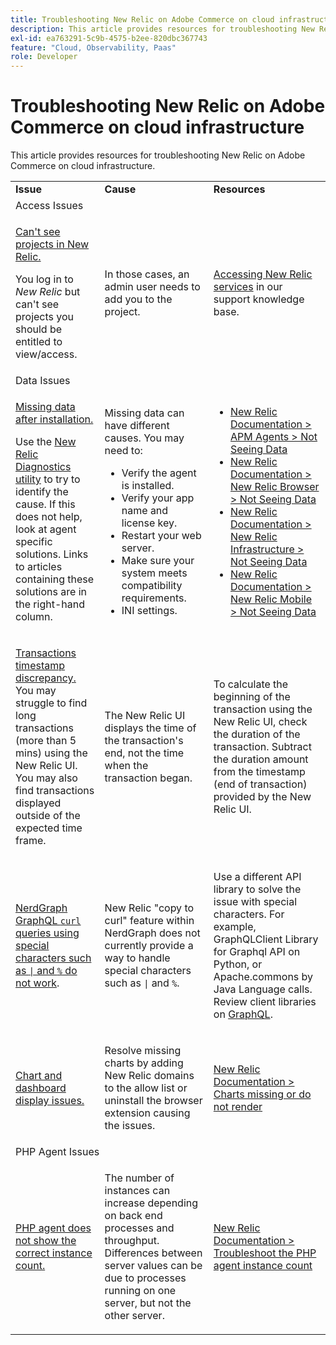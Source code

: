 ```yaml
---
title: Troubleshooting New Relic on Adobe Commerce on cloud infrastructure
description: This article provides resources for troubleshooting New Relic on Adobe Commerce on cloud infrastructure.
exl-id: ea763291-5c9b-4575-b2ee-820dbc367743
feature: "Cloud, Observability, Paas"
role: Developer
---
```

# Troubleshooting New Relic on Adobe Commerce on cloud infrastructure

This article provides resources for troubleshooting New Relic on Adobe Commerce on cloud infrastructure.

<table>
<tbody>
<tr>
<td class="wysiwyg-text-align-center"><strong>Issue</strong></td>
<td class="wysiwyg-text-align-center"><strong>Cause</strong></td>
<td class="wysiwyg-text-align-center"><strong>Resources</strong></td>
</tr>
<tr>
<td class="wysiwyg-text-align-center" colspan="3">Access Issues</td>
</tr>
<tr>
<td>
<p><u>Can't see projects in New Relic.</u></p>
<p>You log in to <em>New Relic</em> but can't see projects you should be entitled to view/access.</p>
</td>
<td>
<p>In those cases, an admin user needs to add you to the project.</p>
</td>
<td>
<p><a href="https://experienceleague.adobe.com/docs/commerce-knowledge-base/kb/faq/access-new-relic-services.html">Accessing New Relic services</a> in our support knowledge base.</p>
</td>
</tr>
<tr>
<td class="wysiwyg-text-align-center" colspan="3">Data Issues</td>
</tr>
<tr>
<td>
<p><u>Missing data after installation.</u></p>
<p>Use the <a href="https://docs.newrelic.com/docs/agents/manage-apm-agents/troubleshooting/new-relic-diagnostics">New Relic Diagnostics utility</a> to try to identify the cause. If this does not help, look at agent specific solutions. Links to articles containing these solutions are in the right-hand column.</p>
</td>
<td>
<p>Missing data can have different causes. You may need to:</p>
<ul>
<li>Verify the agent is installed.</li>
<li>Verify your app name and license key.</li>
<li>Restart your web server.</li>
<li>Make sure your system meets compatibility requirements.</li>
<li>INI settings.</li>
</ul>
</td>
<td>
<ul>
<li><a href="https://docs.newrelic.com/docs/agents/manage-apm-agents/troubleshooting/not-seeing-data#apm-agents">New Relic Documentation > APM Agents > Not Seeing Data</a></li>
<li><a href="https://docs.newrelic.com/docs/agents/manage-apm-agents/troubleshooting/not-seeing-data#browser-agent">New Relic Documentation > New Relic Browser > Not Seeing Data</a></li>
<li><a href="https://docs.newrelic.com/docs/agents/manage-apm-agents/troubleshooting/not-seeing-data#infrastructure-agents">New Relic Documentation > New Relic Infrastructure > Not Seeing Data</a></li>
<li><a href="https://docs.newrelic.com/docs/agents/manage-apm-agents/troubleshooting/not-seeing-data#mobile-agents">New Relic Documentation > New Relic Mobile > Not Seeing Data</a></li>
</ul>
</td>
</tr>
<tr>
<td>
<p><u>Transactions timestamp discrepancy.</u> You may struggle to find long transactions (more than 5 mins) using the New Relic UI. You may also find transactions displayed outside of the expected time frame.</p>
</td>
<td>
<p>The New Relic UI displays the time of the transaction's end, not the time when the transaction began.</p>
</td>
<td>
<p>To calculate the beginning of the transaction using the New Relic UI, check the duration of the transaction. Subtract the duration amount from the timestamp (end of transaction) provided by the New Relic UI.</p>
</td>
</tr>
<tr>
<td>
<p><u>NerdGraph GraphQL <code>curl</code> queries using special characters such as <code>|</code> and <code>%</code> do not work</u>.</p>
</td>
<td>
<p>New Relic "copy to curl" feature within NerdGraph does not currently provide a way to handle special characters such as <code>|</code> and <code>%</code>.</p>
</td>
<td>
<p>Use a different API library to solve the issue with special characters. For example, GraphQLClient Library for Graphql API on Python, or Apache.commons by Java Language calls. Review client libraries on <a href="https://graphql.org/code/">GraphQL</a>.</p>
</td>
</tr>
<tr>
<td>
<p><u>Chart and dashboard display issues.</u></p>
</td>
<td>
<p>Resolve missing charts by adding New Relic domains to the allow list or uninstall the browser extension causing the issues.</p>
</td>
<td>
<p><a href="https://docs.newrelic.com/docs/apm/new-relic-apm/troubleshooting/charts-missing-or-do-not-render">New Relic Documentation > Charts missing or do not render</a> </p>
</td>
</tr>
<tr>
<td class="wysiwyg-text-align-center" colspan="3">PHP Agent Issues</td>
</tr>
<tr>
<td>
<p><u>PHP agent does not show the correct instance count.</u></p>
</td>
<td>
<p>The number of instances can increase depending on back end processes and throughput. Differences between server values can be due to processes running on one server, but not the other server.</p>
</td>
<td>
<p><a href="https://docs.newrelic.com/docs/agents/php-agent/troubleshooting/troubleshoot-php-agent-instance-count">New Relic Documentation > Troubleshoot the PHP agent instance count</a> </p>
</td>
</tr>
</tbody>
</table>
